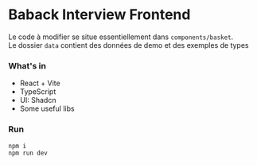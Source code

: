 # Baback Interview Frontend

Le code à modifier se situe essentiellement dans `components/basket`.  
Le dossier `data` contient des données de demo et des exemples de types

### What's in

- React + Vite
- TypeScript
- UI: Shadcn
- Some useful libs

### Run

```
npm i
npm run dev
```
